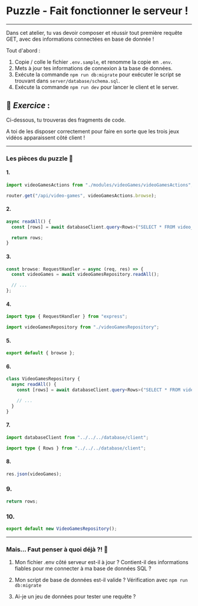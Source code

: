 # Puzzle - Fait fonctionner le serveur !

---

Dans cet atelier, tu vas devoir composer et réussir tout première requête GET, avec des informations
connectées en base de donnée !

Tout d'abord :

1. Copie / colle le fichier `.env.sample`, et renomme la copie en `.env`.
2. Mets à jour tes informations de connexion à ta base de données.
3. Exécute la commande `npm run db:migrate` pour exécuter le script se trouvant dans `server/database/schema.sql`.
4. Exécute la commande `npm run dev` pour lancer le client et le server.

## 🧠 _Exercice_ :

Ci-dessous, tu trouveras des fragments de code.

A toi de les disposer correctement pour faire en sorte que les trois jeux vidéos apparaissent côté client !

---

### Les pièces du puzzle 🧩

#### 1.

```typescript
import videoGamesActions from "./modules/videoGames/videoGamesActions";

router.get("/api/video-games", videoGamesActions.browse);
```

#### 2.

```typescript
async readAll() {
  const [rows] = await databaseClient.query<Rows>("SELECT * FROM video_game");

  return rows;
}
```

#### 3.

```typescript
const browse: RequestHandler = async (req, res) => {
  const videoGames = await videoGamesRepository.readAll();

  // ...
};
```

#### 4. 
```typescript
import type { RequestHandler } from "express";

import videoGamesRepository from "./videoGamesRepository";
```

#### 5.

```typescript
export default { browse };
```

#### 6.

```typescript
class VideoGamesRepository {
  async readAll() {
    const [rows] = await databaseClient.query<Rows>("SELECT * FROM video_game");

    // ...
  }
}
```

#### 7.

```typescript
import databaseClient from "../../../database/client";

import type { Rows } from "../../../database/client";
```

#### 8.

```typescript
res.json(videoGames);
```

### 9.

```typescript
return rows;
```

### 10.

```typescript
export default new VideoGamesRepository();
```
---

### Mais... Faut penser à quoi déjà ?! 🤔

1. Mon fichier .env côté serveur est-il à jour ? Contient-il des informations fiables pour me connecter à ma base de données SQL ?

2. Mon script de base de données est-il valide ? Vérification avec `npm run db:migrate`

3. Ai-je un jeu de données pour tester une requête ?